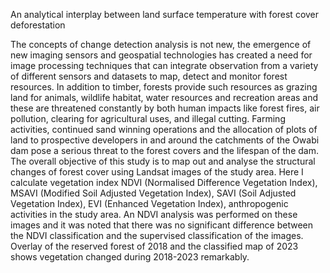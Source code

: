 An analytical interplay between land surface temperature with forest cover deforestation



The concepts of change detection analysis is not new, the emergence of new imaging sensors and geospatial technologies has created a need for image processing techniques that can integrate observation from a variety of different sensors and datasets to map, detect and monitor forest resources. In addition to timber, forests provide such resources as grazing land for animals, wildlife habitat, water resources and recreation areas and these are threatened constantly by both human impacts like forest fires, air pollution, clearing for agricultural uses, and illegal cutting. Farming activities, continued sand winning operations and the allocation of plots of land to prospective developers in and around the catchments of the Owabi dam pose a serious threat to the forest covers and the lifespan of the dam. The overall objective of this study is to map out and analyse the structural changes of forest cover using Landsat images of the study area. Here I calculate vegetation index NDVI (Normalised Difference Vegetation Index), MSAVI (Modified Soil Adjusted Vegetation Index), SAVI (Soil Adjusted Vegetation Index), EVI (Enhanced Vegetation Index), anthropogenic activities in the study area. An NDVI analysis was performed on these images and it was noted that there was no significant difference between the NDVI classification and the supervised classification of the images. Overlay of the reserved forest of 2018 and the classified map of 2023 shows vegetation changed during 2018-2023 remarkably.
